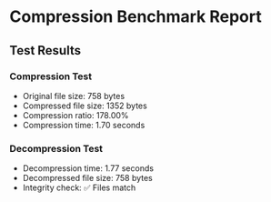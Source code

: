 # Compression Benchmark Report

## Test Results

### Compression Test
- Original file size: 758 bytes
- Compressed file size: 1352 bytes
- Compression ratio: 178.00%
- Compression time: 1.70 seconds

### Decompression Test
- Decompression time: 1.77 seconds
- Decompressed file size: 758 bytes
- Integrity check: ✅ Files match
